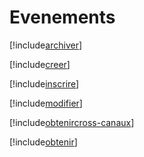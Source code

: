 # Evenements

[!include[archiver](evenements.archiver.autogen.md)]

[!include[creer](evenements.creer.autogen.md)]

[!include[inscrire](evenements.inscrire.autogen.md)]

[!include[modifier](evenements.modifier.autogen.md)]

[!include[obtenircross-canaux](evenements.obtenircross-canaux.autogen.md)]

[!include[obtenir](evenements.obtenir.autogen.md)]







